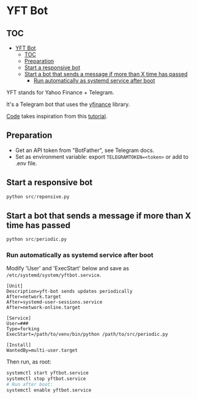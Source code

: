 # YFT Bot

## TOC

- [YFT Bot](#yft-bot)
  - [TOC](#toc)
  - [Preparation](#preparation)
  - [Start a responsive bot](#start-a-responsive-bot)
  - [Start a bot that sends a message if more than X time has passed](#start-a-bot-that-sends-a-message-if-more-than-x-time-has-passed)
    - [Run automatically as systemd service after boot](#run-automatically-as-systemd-service-after-boot)

YFT stands for Yahoo Finance + Telegram.

It's a Telegram bot that uses the [yfinance](https://github.com/ranaroussi/yfinance) library.

[Code](./src/bot.py) takes inspiration from this [tutorial](https://github.com/python-telegram-bot/python-telegram-bot/wiki/Extensions---Your-first-Bot).

## Preparation

- Get an API token from "BotFather", see Telegram docs.
- Set as environment variable: export `TELEGRAMTOKEN=<token>` or add to .env file.

## Start a responsive bot

```python
python src/reponsive.py
```

## Start a bot that sends a message if more than X time has passed

```python
python src/periodic.py
```

### Run automatically as systemd service after boot

Modify 'User' and 'ExecStart' below and save as `/etc/systemd/system/yftbot.service`.

```raw
[Unit]
Description=yft-bot sends updates periodically
After=network.target
After=systemd-user-sessions.service
After=network-online.target

[Service]
User=###
Type=forking
ExecStart=/path/to/venv/bin/python /path/to/src/periodic.py

[Install]
WantedBy=multi-user.target
```

Then run, as root:

```bash
systemctl start yftbot.service
systemctl stop yftbot.service
# Run after boot:
systemctl enable yftbot.service
```
